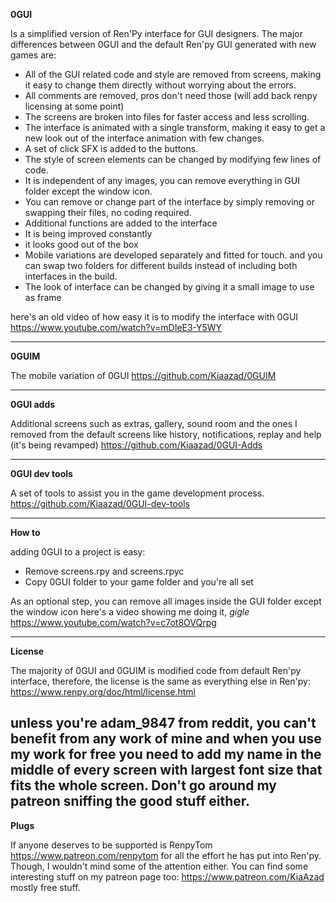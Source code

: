 **0GUI**

Is a simplified version of Ren'Py interface for GUI designers. The major differences between 0GUI and the default Ren'py GUI generated with new games are:

- All of the GUI related code and style are removed from screens, making it easy to change them directly without worrying about the errors.
- All comments are removed, pros don't need those (will add back renpy licensing  at some point)
- The screens are broken into files for faster access and less scrolling.
- The interface is animated with a single transform, making it easy to get a new look out of the interface animation with few changes.
- A set of click SFX is added to the buttons. 
- The style of screen elements can be changed by modifying few lines of code. 
- It is independent of any images, you can remove everything in GUI folder except the window icon.
- You can remove or change part of the interface by simply removing or swapping their files, no coding required.
- Additional functions are added to the interface
- It is being improved constantly
- it looks good out of the box
- Mobile variations are developed separately and fitted for touch. and you can swap two folders for different builds instead of including both interfaces in the build.
- The look of interface can be changed by giving it a small image to use as frame


here's an old video of how easy it is to modify the interface with 0GUI
https://www.youtube.com/watch?v=mDIeE3-Y5WY

---

**0GUIM**

The mobile variation of 0GUI
https://github.com/Kiaazad/0GUIM

---

**0GUI adds**

Additional screens such as extras, gallery, sound room and the ones I removed from the default screens like history, notifications, replay and help (it's being revamped)
https://github.com/Kiaazad/0GUI-Adds

---

**0GUI dev tools**

A set of tools to assist you in the game development process.
https://github.com/Kiaazad/0GUI-dev-tools

---

**How to**

adding 0GUI to a project is easy:
- Remove screens.rpy and screens.rpyc
- Copy 0GUI folder to your game folder and you're all set

As an optional step, you can remove all images inside the GUI folder except the window icon
here's a video showing me doing it, *gigle*
https://www.youtube.com/watch?v=c7ot8OVQrpg

---

**License**

The majority of 0GUI and 0GUIM is modified code from default Ren'py interface, therefore, the license is the same as everything else in Ren'py: https://www.renpy.org/doc/html/license.html

unless you're adam_9847 from reddit, you can't benefit from any work of mine and when you use my work for free you need to add my name in the middle of every screen with largest font size that fits the whole screen. Don't go around my patreon sniffing the good stuff either.
---

**Plugs**

If anyone deserves to be supported is RenpyTom https://www.patreon.com/renpytom for all the effort he has put into Ren'py. Though, I wouldn't mind some of the attention either. You can find some interesting stuff on my patreon page too: https://www.patreon.com/KiaAzad mostly free stuff.
